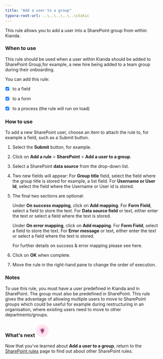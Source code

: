 ```yaml
---
title: "Add a user to a group"
typora-root-url: ..\..\..\..\..\static
---
```


This rule allows you to add a user into a SharePoint group from within Kianda.



### When to use

This rule should be used when a user within Kianda should be added to SharePoint Group,for example, a new hire being added to a team group during their onboarding.

You can add this rule:

- [x] to a field

- [x] to a form 

- [x] to a process (the rule will run on load)

  


### How to use

To add a new SharePoint user, choose an item to attach the rule to, for example a field, such as a Submit button. 

1. Select the **Submit** button, for example.

2. Click on **Add a rule** > **SharePoint** > **Add a user to a group**.

3. Select a SharePoint **data source** from the drop-down list.  

4. Two new fields will appear: 
   For **Group title** field, select the field where the group title is stored for example, a list field.
   For **Username or User Id**, select the field where the Username or User id is stored.

5. The final two sections are optional:

   Under **On success mapping**, click on **Add mapping**. 
   	For **Form Field**, select a field to store the text. 
   	For **Data source field** or text, either enter the text or 
   		select a field where the text is stored.

   Under **On error mapping**, click on **Add mapping**. 
   	For **Form Field**, select a field to store the text. 
   	For **Error message** or text, either enter the text or 
   		select a field where the text is stored.

   For further details on success & error mapping please see here.

6. Click on **OK** when complete.

7. Move the rule in the right-hand pane to change the order of execution.

### Notes

To use this rule, you must have a user predefined in Kianda and in SharePoint. The group must also be predefined in SharePoint. This rule gives the advantage of allowing multiple users to move to SharePoint groups which could be useful for example during restructuring in an organisation, where existing users need to move to other departments/groups. 



### What's next  ![Idea icon](/images/18.png) ###

Now that you've learned about **Add a user to a group**, return to the [SharePoint rules](/docs/platform/rules/SharePoint) page to find out about other SharePoint rules. 
